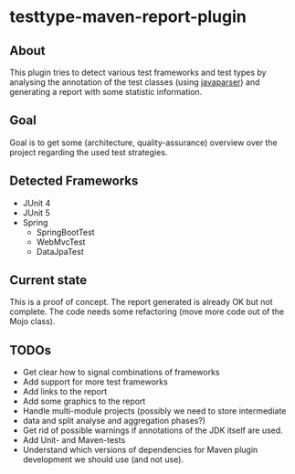 # testtype-maven-report-plugin 

## About

This plugin tries to detect various test frameworks and test types
by analysing the annotation of the test classes
(using [javaparser](https://javaparser.org/)) and
generating a report with some statistic information.

## Goal

Goal is to get some (architecture, quality-assurance) overview
over the project regarding the used test strategies.

## Detected Frameworks

* JUnit 4
* JUnit 5
* Spring
  * SpringBootTest
  * WebMvcTest
  * DataJpaTest

## Current state

This is a proof of concept. The report generated is already OK but not
complete. The code needs some refactoring (move more code out of the
Mojo class).

## TODOs

* Get clear how to signal combinations of frameworks
* Add support for more test frameworks
* Add links to the report
* Add some graphics to the report
* Handle multi-module projects (possibly we need to store intermediate
* data and split analyse and aggregation phases?)
* Get rid of possible warnings if annotations of the JDK itself are used. 
* Add Unit- and Maven-tests
* Understand which versions of dependencies for Maven plugin development
  we should use (and not use).
